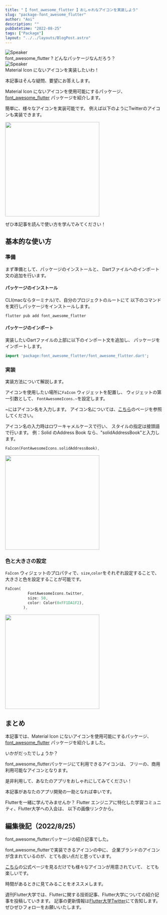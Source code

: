 ```yaml
---
title: "【 font_awesome_flutter 】おしゃれなアイコンを実装しよう"
slug: "package-font_awesome_flutter"
author: "Aoi"
description: ""
pubDatetime: "2022-08-25"
tags: ["Package"]
layout: "../../layouts/BlogPost.astro"
---
```


<div class="speech-bubble-container">
  <div class="speech-bubble-avatar">
    <img src="https://blog.flutteruniv.com/wp-content/themes/cocoon-master/images/ojisan.png" alt="Speaker" />
  </div>
  <div class="speech-bubble">
    <div class="speech-bubble-content">
      font_awesome_flutter ? どんなパッケージなんだろう？
    </div>
    <div class="speech-bubble-arrow arrow-left"></div>
  </div>
</div>

<div class="speech-bubble-container">
  <div class="speech-bubble-avatar">
    <img src="https://blog.flutteruniv.com/wp-content/themes/cocoon-master/images/obasan.png" alt="Speaker" />
  </div>
  <div class="speech-bubble">
    <div class="speech-bubble-content">
      Material Icon にないアイコンを実装したいわ！
    </div>
    <div class="speech-bubble-arrow arrow-left"></div>
  </div>
</div>

本記事はそんな疑問、要望にお答えします。

Material Icon にないアイコンを使用可能にするパッケージ、
[font_awesome_flutter](https://pub.dev/packages/font_awesome_flutter) パッケージを紹介します。

簡単に、様々なアイコンを実装可能です。
例えば以下のようにTwitterのアイコンも実装できます。

<img src="https://blog.flutteruniv.com/wp-content/uploads/2022/08/スクリーンショット-2022-08-25-22.42.57-508x1024.png" alt="" width="300">

ぜひ本記事を読んで使い方を学んでみてください！

## 基本的な使い方

### 準備

まず準備として、パッケージのインストールと、
Dartファイルへのインポート文の追加を行います。

#### パッケージのインストール

CLI(macならターミナル)で、自分のプロジェクトのルートにて
以下のコマンドを実行しパッケージをインストールします。

```bash
flutter pub add font_awesome_flutter
```

#### パッケージのインポート

実装したいDartファイルの上部に以下のインポート文を追加し、
パッケージをインポートします。

```dart
import 'package:font_awesome_flutter/font_awesome_flutter.dart';
```

### 実装

実装方法について解説します。

アイコンを使用したい場所に`FaIcon` ウィジェットを配置し、
ウィジェットの第一引数として、
`FontAwesomeIcons.~`を設定します。

~にはアイコン名を入力します。
アイコン名については、[こちら](https://fontawesome.com/icons)のページを参照してください。

アイコン名の入力時はロワーキャメルケースで行い、
スタイルの指定は接頭語で行います。
例：Solid のAddress Book なら、"solidAddressBook"と入力します。

```dart
FaIcon(FontAwesomeIcons.solidAddressBook),
```

<img src="https://blog.flutteruniv.com/wp-content/uploads/2022/08/スクリーンショット-2022-08-25-22.37.50.png" alt="" width="300">

### 色と大きさの設定

`FaIcon` ウィジェットのプロパティで、`size`,`color`をそれぞれ設定することで、
大きさと色を設定することが可能です。

```dart
FaIcon(
          FontAwesomeIcons.twitter,
          size: 50,
          color: Color(0xFF1DA1F2),
        ),
```

<img src="https://blog.flutteruniv.com/wp-content/uploads/2022/08/スクリーンショット-2022-08-25-22.40.12.png" alt="" width="300">

## まとめ

本記事では、Material Icon にないアイコンを使用可能にするパッケージ、
[font_awesome_flutter](https://pub.dev/packages/font_awesome_flutter) パッケージを紹介しました。

いかがだったでしょうか？

font_awesome_flutterパッケージにて利用できるアイコンは、
フリーの、商用利用可能なアイコンとなります。

是非利用して、あなたのアプリをおしゃれにしてみてください！

本記事があなたのアプリ開発の一助となれば幸いです。

Flutterを一緒に学んでみませんか？
Flutter エンジニアに特化した学習コミュニティ、Flutter大学への入会は、
以下の画像リンクから。

## 編集後記（2022/8/25）

font_awesome_flutterパッケージの紹介記事でした。

font_awesome_flutterで実装できるアイコンの中に、
企業ブランドのアイコンが含まれているのが、とても良い点だと思っています。

[こちら](https://fontawesome.com/icons/address-book?s=regular)の公式ページを見るだけでも様々なアイコンが用意されていて、
とても楽しいです。

時間があるときに見てみることをオススメします。

週刊Flutter大学では、Flutterに関する技術記事、Flutter大学についての紹介記事を投稿していきます。
記事の更新情報は[Flutter大学Twitter](https://twitter.com/FlutterUniv)にて告知します。
ぜひぜひフォローをお願いいたします。